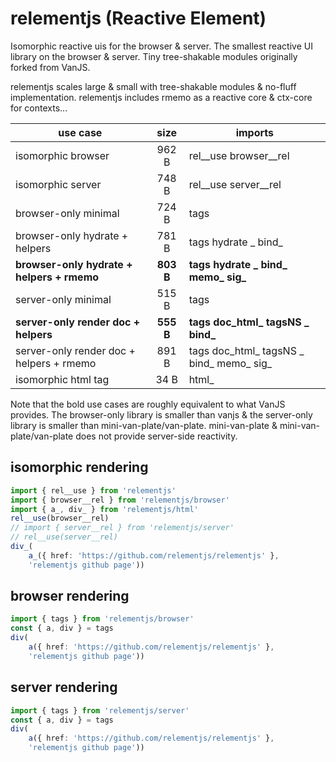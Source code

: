 # relementjs (Reactive Element)

Isomorphic reactive uis for the browser & server.
The smallest reactive UI library on the browser & server.
Tiny tree-shakable modules originally forked from VanJS.

relementjs scales large & small with tree-shakable modules & no-fluff implementation.
relementjs includes rmemo as a reactive core & ctx-core for contexts...

| use case                                   |   size    | imports                                  |
|--------------------------------------------|:---------:|------------------------------------------|
| isomorphic browser                         |   962 B   | rel__use browser__rel                    |
| isomorphic server                          |   748 B   | rel__use server__rel                     |
| browser-only minimal                       |   724 B   | tags                                     |
| browser-only hydrate + helpers             |   781 B   | tags hydrate _ bind_                     |
| **browser-only hydrate + helpers + rmemo** | **803 B** | **tags hydrate _ bind_ memo_ sig_**      |
| server-only minimal                        |   515 B   | tags                                     |
| **server-only render doc + helpers**       | **555 B** | **tags doc_html_ tagsNS _ bind_**        |
| server-only render doc + helpers + rmemo   |   891 B   | tags doc_html_ tagsNS _ bind_ memo_ sig_ |
| isomorphic html tag                        |   34 B    | html_                                    |

Note that the bold use cases are roughly equivalent to what VanJS provides. The browser-only library is smaller than
vanjs & the server-only library is smaller than mini-van-plate/van-plate. mini-van-plate & mini-van-plate/van-plate
does not provide server-side reactivity.

## isomorphic rendering

```ts
import { rel__use } from 'relementjs'
import { browser__rel } from 'relementjs/browser'
import { a_, div_ } from 'relementjs/html'
rel__use(browser__rel)
// import { server__rel } from 'relementjs/server'
// rel__use(server__rel)
div_(
	a_({ href: 'https://github.com/relementjs/relementjs' },
    'relementjs github page'))
```

## browser rendering

```ts
import { tags } from 'relementjs/browser'
const { a, div } = tags
div(
	a({ href: 'https://github.com/relementjs/relementjs' },
    'relementjs github page'))
```

## server rendering

```ts
import { tags } from 'relementjs/server'
const { a, div } = tags
div(
	a({ href: 'https://github.com/relementjs/relementjs' },
    'relementjs github page'))
```
